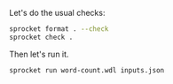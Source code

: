 Let's do the usual checks:

```zsh
sprocket format . --check
sprocket check .
```

Then let's run it.

```zsh
sprocket run word-count.wdl inputs.json  
```
